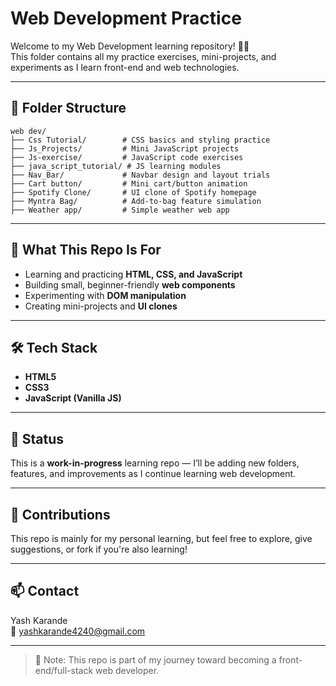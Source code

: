 
# Web Development Practice

Welcome to my Web Development learning repository! 👨‍💻  
This folder contains all my practice exercises, mini-projects, and experiments as I learn front-end and web technologies.

---

## 📁 Folder Structure

```
web dev/
├── Css Tutorial/        # CSS basics and styling practice
├── Js_Projects/         # Mini JavaScript projects
├── Js-exercise/         # JavaScript code exercises
├── java_script_tutorial/ # JS learning modules
├── Nav_Bar/             # Navbar design and layout trials
├── Cart button/         # Mini cart/button animation
├── Spotify Clone/       # UI clone of Spotify homepage
├── Myntra Bag/          # Add-to-bag feature simulation
├── Weather app/         # Simple weather web app
```

---

## 🚀 What This Repo Is For

- Learning and practicing **HTML, CSS, and JavaScript**
- Building small, beginner-friendly **web components**
- Experimenting with **DOM manipulation**
- Creating mini-projects and **UI clones**

---

## 🛠️ Tech Stack

- **HTML5**
- **CSS3**
- **JavaScript (Vanilla JS)**

---

## 🌱 Status

This is a **work-in-progress** learning repo — I’ll be adding new folders, features, and improvements as I continue learning web development.

---


## 🤝 Contributions

This repo is mainly for my personal learning, but feel free to explore, give suggestions, or fork if you're also learning!

---

## 📫 Contact

Yash Karande  
📧 yashkarande4240@gmail.com 

---

> 📌 Note: This repo is part of my journey toward becoming a front-end/full-stack web developer.
